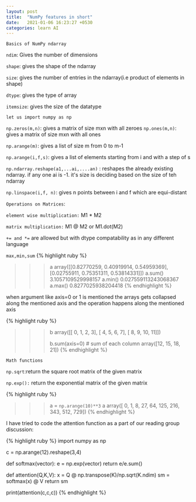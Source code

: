 ```yaml
---
layout: post
title:  "NumPy features in short"
date:   2021-01-06 16:23:27 +0530
categories: learn AI
---
```


`Basics of NumPy ndarray`

`ndim`: Gives the number of dimensions

`shape`: gives the shape of the ndarray

`size`: gives the number of entries in the ndarray(i.e product of elements in shape)

`dtype`: gives the type of array

`itemsize`: gives the size of the datatype

`let us import numpy as np`

`np.zeros(m,n)`: gives a matrix of size mxn with all zeroes
`np.ones(m,n)`: gives a matrix of size mxn with all ones

`np.arange(m)`: gives a list of size m from 0 to m-1

`np.arange(i,f,s)`: gives a list of elements starting from i and with a step of s

`np.ndarray.reshape(a1,...ai,....an)` : reshapes the already existing ndarray. if any one ai is -1. it's size is deciding based on the size of teh ndarray

`np.linspace(i,f, n)`: gives n points between i and f which are equi-distant

`Operations on Matrices`:

`element wise multiplication:` M1 * M2

`matrix multiplication:` M1 @ M2 or M1.dot(M2)

`+= and *=` are allowed but with dtype compatability as in any different language

`max,min,sum`
{% highlight ruby %}
>>>a
array([[0.82770259, 0.40919914, 0.54959369],
       [0.02755911, 0.75351311, 0.53814331]])
>>> a.sum()
3.1057109529998157
>>> a.min()
0.027559113243068367
>>> a.max()
0.8277025938204418
{% endhighlight %}

when argument like axis=0 or 1 is mentioned the arrays gets collapsed along the mentioned axis and the operation happens along the mentioned axis


{% highlight ruby %}
>>> b
array([[ 0,  1,  2,  3],
       [ 4,  5,  6,  7],
       [ 8,  9, 10, 11]])
>>>
>>> b.sum(axis=0)                            # sum of each column
array([12, 15, 18, 21])
{% endhighlight %}


`Math functions`

`np.sqrt`:return the square root matrix of the given matrix

`np.exp():` return the exponential matrix of the given matrix 

{% highlight ruby %}
>>> a = `np.arange(10)**3`
>>> a
array([  0,   1,   8,  27,  64, 125, 216, 343, 512, 729])
{% endhighlight %}

I have tried to code the attention function as a part of our reading group discussion:

{% highlight ruby %}
import numpy as np 

c = np.arange(12).reshape(3,4)

def softmax(vector):
	e = np.exp(vector)
	return e/e.sum()


def attention(Q,K,V):
	x = Q @ np.transpose(K)/np.sqrt(K.ndim)
	sm = softmax(x) @ V
	return sm

print(attention(c,c,c))
{% endhighlight %}

